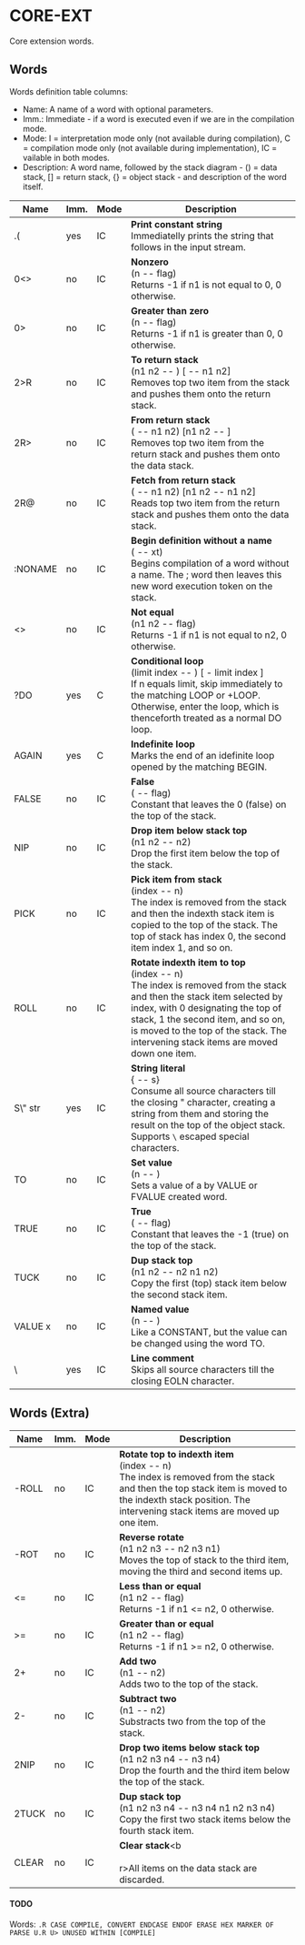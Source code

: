 ﻿# CORE-EXT

Core extension words.

## Words

Words definition table columns:

- Name: A name of a word with optional parameters.
- Imm.: Immediate - if a word is executed even if we are in the compilation mode.
- Mode: I = interpretation mode only (not available during compilation), C = compilation mode only
  (not available during implementation), IC = vailable in both modes.
- Description: A word name, followed by the stack diagram - () = data stack, [] = return stack, {} = object stack - and description of the word itself.

| Name     | Imm. | Mode | Description |
| ---      | ---  | ---  | --- |
| .(       | yes  | IC   | **Print constant string**<br>Immediatelly prints the string that follows in the input stream. |
| 0<>      | no   | IC   | **Nonzero**<br>(n -- flag)<br>Returns -1 if n1 is not equal to 0, 0 otherwise. |
| 0>       | no   | IC   | **Greater than zero**<br>(n -- flag)<br>Returns -1 if n1 is greater than 0, 0 otherwise. |
| 2>R      | no   | IC   | **To return stack**<br>(n1 n2 -- ) [ -- n1 n2]<br>Removes top two item from the stack and pushes them onto the return stack. |
| 2R>      | no   | IC   | **From return stack**<br>( -- n1 n2) [n1 n2 -- ]<br>Removes top two item from the return stack and pushes them onto the data stack. |
| 2R@      | no   | IC   | **Fetch from return stack**<br>( -- n1 n2) [n1 n2 -- n1 n2]<br>Reads top two item from the return stack and pushes them onto the data stack. |
| :NONAME  | no   | IC   | **Begin definition without a name**<br>( -- xt)<br>Begins compilation of a word without a name. The ; word then leaves this new word execution token on the stack. |
| <>       | no   | IC   | **Not equal**<br>(n1 n2 -- flag)<br>Returns -1 if n1 is not equal to n2, 0 otherwise. |
| ?DO      | yes  | C    | **Conditional loop**<br>(limit index -- ) [ - limit index ]<br>If n equals limit, skip immediately to the matching LOOP or +LOOP. Otherwise, enter the loop, which is thenceforth treated as a normal DO loop. |
| AGAIN    | yes  | C    | **Indefinite loop**<br>Marks the end of an idefinite loop opened by the matching BEGIN. |
| FALSE    | no   | IC   | **False**<br>( -- flag)<br>Constant that leaves the 0 (false) on the top of the stack. |
| NIP      | no   | IC   | **Drop item below stack top**<br>(n1 n2 -- n2)<br>Drop the first item below the top of the stack. |
| PICK     | no   | IC   | **Pick item from stack**<br>(index -- n)<br>The index is removed from the stack and then the indexth stack item is copied to the top of the stack. The top of stack has index 0, the second item index 1, and so on. |
| ROLL     | no   | IC   | **Rotate indexth item to top**<br>(index -- n)<br>The index is removed from the stack and then the stack item selected by index, with 0 designating the top of stack, 1 the second item, and so on, is moved to the top of the stack. The intervening stack items are moved down one item. |
| S\\" str | yes  | IC   | **String literal**<br>{ -- s}<br>Consume all source characters till the closing " character, creating a string from them and storing the result on the top of the object stack. Supports `\` escaped special characters. |
| TO       | no   | IC   | **Set value**<br>(n -- )<br>Sets a value of a by VALUE or FVALUE created word. |
| TRUE     | no   | IC   | **True**<br>( -- flag)<br>Constant that leaves the -1 (true) on the top of the stack. |
| TUCK     | no   | IC   | **Dup stack top**<br>(n1 n2 -- n2 n1 n2)<br>Copy the first (top) stack item below the second stack item. |
| VALUE x  | no   | IC   | **Named value**<br>(n -- )<br>Like a CONSTANT, but the value can be changed using the word TO. |
| \        | yes  | IC   | **Line comment**<br>Skips all source characters till the closing EOLN character. |

## Words (Extra)

| Name     | Imm. | Mode | Description |
| ---      | ---  | ---  | --- |
| -ROLL    | no   | IC   | **Rotate top to indexth item**<br>(index -- n)<br>The index is removed from the stack and then the top stack item is moved to the indexth stack position. The intervening stack items are moved up one item. |
| -ROT     | no   | IC   | **Reverse rotate**<br>(n1 n2 n3 -- n2 n3 n1)<br>Moves the top of stack to the third item, moving the third and second items up. |
| <=       | no   | IC   | **Less than or equal**<br>(n1 n2 -- flag)<br>Returns -1 if n1 <= n2, 0 otherwise. |
| >=       | no   | IC   | **Greater than or equal**<br>(n1 n2 -- flag)<br>Returns -1 if n1 >= n2, 0 otherwise. |
| 2+       | no   | IC   | **Add two**<br>(n1 -- n2)<br>Adds two to the top of the stack. |
| 2-       | no   | IC   | **Subtract two**<br>(n1 -- n2)<br>Substracts two from the top of the stack. |
| 2NIP     | no   | IC   | **Drop two items below stack top**<br>(n1 n2 n3 n4 -- n3 n4)<br>Drop the fourth and the third item below the top of the stack. |
| 2TUCK    | no   | IC   | **Dup stack top**<br>(n1 n2 n3 n4 -- n3 n4 n1 n2 n3 n4)<br>Copy the first two stack items below the fourth stack item. |
| CLEAR    | no   | IC   | **Clear stack**<b<br><br>r>All items on the data stack are discarded. |


#### TODO

Words: `.R CASE COMPILE, CONVERT ENDCASE ENDOF ERASE HEX MARKER OF PARSE
  U.R U> UNUSED WITHIN [COMPILE]`
